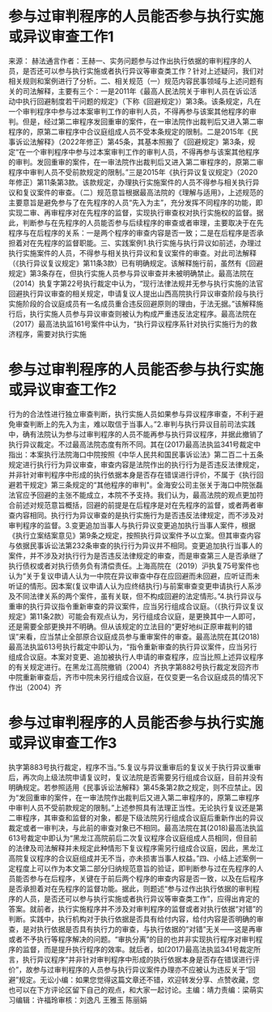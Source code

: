 # 参与过审判程序的人员能否参与执行实施或异议审查工作1

来源： 赫法通言作者：王赫一、实务问题参与过作出执行依据的审判程序的人员，是否还可以参与执行实施或者执行异议等审查类工作？针对上述疑问，我们对相关规则和案例进行了分析。二、相关规范（一）规范内容民事领域与上述问题有关的司法解释，主要有三个：一是2011年《最高人民法院关于审判人员在诉讼活动中执行回避制度若干问题的规定》（下称《回避规定》）第3条。该条规定，凡在一个审判程序中参与过本案审判工作的审判人员，不得再参与该案其他程序的审判。但是，经过第二审程序发回重审的案件，在一审法院作出裁判后又进入第二审程序的，原第二审程序中合议庭组成人员不受本条规定的限制。二是2015年《民事诉讼法解释》（2022年修正）第45条，其基本照搬了《回避规定》第3条，规定“在一个审判程序中参与过本案审判工作的审判人员，不得再参与该案其他程序的审判。发回重审的案件，在一审法院作出裁判后又进入第二审程序的，原第二审程序中审判人员不受前款规定的限制。”三是2015年《执行异议复议规定》（2020年修正）第11条第3款。该款规定，办理执行实施案件的人员不得参与相关执行异议和复议案件的审查。（二）规范意旨根据最高法院的《理解与适用》，上述规范的主要意旨是避免参与了在先程序的人员“先入为主”，充分发挥不同程序的功能，即实现二审、再审程序对在先程序的监督，实现执行审查权对执行实施权的监督。据此，判断参与在先程序的人员能否参与后续程序的审查或者审理，主要取决于在先程序与在后程序的关系：一是两个程序的审查内容是否一致；二是在后程序是否承担着对在先程序的监督职能。三、实践案例1.执行实施与执行异议如前述，办理过执行实施案件的人员，不得参与相关执行异议和复议案件的审查。对此司法解释（《执行异议复议规定》第11条3款）已有明确规定。该解释施行前，虽然有《回避规定》第3条存在，但执行实施人员参与异议审查并未被明确禁止。最高法院在（2014）执复字第22号执行裁定中认为，“现行法律法规并无参与执行实施的法官回避执行异议审查的相关规定，申请复议人提出山西高院执行异议审查阶段与执行实施阶段的合议庭成员有一名成员重合违反回避原则的理由，于法无据。”该解释施行后，执行实施人员参与异议审查则被认为构成严重违反法定程序。最高法院在（2017）最高法执监161号案件中认为，“执行异议程序系针对执行实施行为的救济程序，需要对执行实施

# 参与过审判程序的人员能否参与执行实施或异议审查工作2

行为的合法性进行独立审查判断，执行实施人员如果参与异议程序审查，不利于避免审查判断上的先入为主，难以取信于当事人。”2.审判与执行异议目前司法实践中，确有法院认为参与过审判程序的人员不能再参与执行异议程序，并据此撤销了执行异议裁定。不过最高法院态度有所不同。其在(2017)最高法执监341号裁定中指出：本案执行法院海口中院按照《中华人民共和国民事诉讼法》第二百二十五条规定进行执行行为异议审查，审查内容是法院作出的执行行为是否违反法律规定，并非针对审判程序中形成的执行依据本身是否存在错误进行评价，不属于《执行回避若干规定》第三条规定的“其他程序的审判"。金海安公司主张关于海口中院张磊法官应予回避的主张不能成立，本院不予支持。我们认为，最高法院的观点更加符合前述对规范意旨概括，回避的前提是在后程序是对在先程序的监督，或者两者审查内容相同。执行行为异议审查的是执行实施行为是否违反法律规定，而不涉及对审判程序的监督。3.变更追加当事人与执行异议变更追加执行当事人案件，根据《执行立案结案意见》第9条之规定，按照执行异议案件予以立案。但其审查内容与依据民事诉讼法第232条审查的执行行为异议并不相同。变更追加执行当事人的案件，并不涉及对执行行为是否违反法律规定的审查，而是审查第三人是否承继了执行债权或者对执行债务负有清偿责任。上海高院在（2019）沪执复75号案件也认为“关于复议申请人认为一中院在异议审查中存在应回避而未回避，应听证而未听证的情形。因本案(复议申请人认为应终结执行)与前案审查变更申请执行人系涉及不同法律关系的两个案件，虽有关联，但不构成回避的法定情形。”4.执行异议与重审的执行异议指令重新审查的异议案件，应当另行组成合议庭。（《执行异议复议规定》第11条2款）可能会有观点认为，另行组成合议庭，是更换其中一人即可，还是需要全部更换并不明确。但从该规定的立法目的“更好地纠正原审裁判的错误”来看，应当禁止全部原合议庭成员参与重审案件的审查。最高法院在其(2018)最高法执监613号执行裁定中即认为，“指令重新审查的执行异议案件，应当另行组成合议庭。本案对变更、追加被执行人申请的审查程序，应当比照上述异议程序的有关规定进行。在黑龙江高院撤销（2004）齐执字第882号执行裁定发回齐市中院重新审查后，齐市中院未另行组成合议庭，在仅变更一名合议庭成员的情况下作出（2004）齐

# 参与过审判程序的人员能否参与执行实施或异议审查工作3

执字第883号执行裁定，程序不当。”5.复议与异议重审后的复议关于执行异议重审后，再次向上级法院申请复议时，复议法院是否需要另行组成合议庭，目前并没有明确规定。若参照适用《民事诉讼法解释》第45条第2款之规定，则不应禁止。因为“发回重审的案件，在一审法院作出裁判后又进入第二审程序的，原第二审程序中审判人员不受前款规定的限制。”上述参照具有法理正当性。无论执行复议还是第二审程序，其审查和监督的对象，都是下级法院另行组成合议庭后重新作出的异议裁定或者一审判决，与此前的审查对象已不相同。最高法院在其(2018)最高法执监613号裁定中即认为“黑龙江高院前后二次复议程序合议庭组成人员相同，但目前的法律及司法解释并未规定此种情形下复议程序需另行组成合议庭，因此，黑龙江高院复议程序的合议庭组成并无不当，亦未损害当事人权益。”四、小结上述案例一定程度上可以作为本文第二部分归纳规范意旨的验证，即判断参与过在先程序的人员能否参与在后程序，关键在于前后两个程序的审查内容是否一致，以及在后程序是否承担着对在先程序的监督功能。据此，则题述“参与过作出执行依据的审判程序的人员，是否还可以参与执行实施或者执行异议等审查类工作”，应得出肯定的答案。就前者，执行实施程序并不涉及对审判程序的监督或者对执行依据“对错”的判断。实践中，执行机构对于执行依据是否具有给付内容，给付内容是否明确的审查，是对执行依据是否具有执行力的审查，与执行依据的“对错”无关——这是再审或者不予执行等程序解决的问题。“审执分离”的目的也并非实现执行程序对审判程序的监督，而是提升执行程序的效率。就后者，如(2017)最高法执监341号裁定所言，执行异议程序“并非针对审判程序中形成的执行依据本身是否存在错误进行评价”，故参与过审判程序的人员参与执行异议案件办理亦不应被认为违反关于“回避”规定。无讼小编：如果您觉得这篇文章还不错，欢迎转发分享、点赞收藏，您也可以在下方评论区留下自己的观点，和大家一起讨论。主编：靖力责编：梁萌实习编辑：许福玲审核：刘逸凡 王雅玉 陈丽娟

